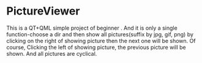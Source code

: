 # PictureViewer
This is a QT+QML simple project of beginner . And it is only a single function-choose a dir and then show all pictures(suffix by jpg, gif, png) by clicking on the right of showing picture then the next one will be shown. Of course, Clicking the left of showing picture, the previous picture will be shown. And all pictures are cyclical.  
